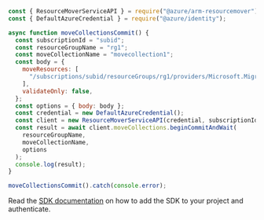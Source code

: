 ```javascript
const { ResourceMoverServiceAPI } = require("@azure/arm-resourcemover");
const { DefaultAzureCredential } = require("@azure/identity");

async function moveCollectionsCommit() {
  const subscriptionId = "subid";
  const resourceGroupName = "rg1";
  const moveCollectionName = "movecollection1";
  const body = {
    moveResources: [
      "/subscriptions/subid/resourceGroups/rg1/providers/Microsoft.Migrate/MoveCollections/movecollection1/MoveResources/moveresource1",
    ],
    validateOnly: false,
  };
  const options = { body: body };
  const credential = new DefaultAzureCredential();
  const client = new ResourceMoverServiceAPI(credential, subscriptionId);
  const result = await client.moveCollections.beginCommitAndWait(
    resourceGroupName,
    moveCollectionName,
    options
  );
  console.log(result);
}

moveCollectionsCommit().catch(console.error);
```

Read the [SDK documentation](https://github.com/Azure/azure-sdk-for-js/blob/%40azure%2Farm-resourcemover_2.0.1/sdk/resourcemover/arm-resourcemover/README.md) on how to add the SDK to your project and authenticate.
